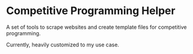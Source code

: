 # Competitive Programming Helper

A set of tools to scrape websites and create template files for competitive programming.

Currently, heavily customized to my use case.
